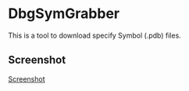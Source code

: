 # DbgSymGrabber

This is a tool to download specify Symbol (.pdb) files.  

## Screenshot
[Screenshot](https://github.com/quangnh89/DbgSymGrabber/image/screenshot.png)